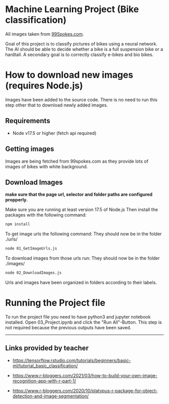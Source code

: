 # Machine Learning Project (Bike classification)

All images taken from [99Spokes.com](https://www.99spokes.com/).

Goal of this project is to classify pictures of bikes using a neural network.
The AI should be able to decide whether a bike is a full suspension bike or a hardtail.
A secondary goal is to correctly classify e-bikes and bio bikes.

# How to download new images (requires Node.js)
Images have been added to the source code. There is no need to run this step other that to download newly added images.

## Requirements
- Node v17.5 or higher (fetch api required)
## Getting images
Images are being fetched from 99spokes.com as they provide lots of images of bikes with white background.

## Download Images
**make sure that the page url, selector and folder paths are configured propperly.**

Make sure you are running at least version 17.5 of Node.js Then install the packages with the following command:
```sh
npm install
```

To get image urls the following command: They should now be in the folder ./urls/
```sh
node 01_GetImageUrls.js
```

To download images from those urls run: They should now be in the folder ./images/
```sh
node 02_DownloadImages.js
```

Urls and images have been organized in folders according to their labels.

# Running the Project file
To run the project file you need to have python3 and jupyter notebook installed. Open 03_Project.ipynb and click the "Run All"-Button.
This step is not required because the previous outputs have been saved.

---

## Links provided by teacher

- https://tensorflow.rstudio.com/tutorials/beginners/basic-ml/tutorial_basic_classification/

- https://www.r-bloggers.com/2021/03/how-to-build-your-own-image-recognition-app-with-r-part-1/

- https://www.r-bloggers.com/2020/10/platypus-r-package-for-object-detection-and-image-segmentation/